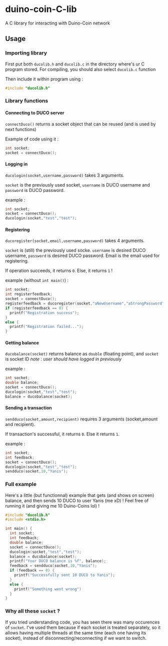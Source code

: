 # duino-coin-C-lib
A C library for interacting with Duino-Coin network

## Usage
### Importing library
First put both `ducolib.h` and `ducolib.c` in the directory where's ur C program stored.
For compiling, you should also select `ducolib.c` function

Then include it within program using :
```c
#include "ducolib.h"
```

### Library functions
#### Connecting to DUCO server
`connectDuco()` returns a socket object that can be reused (and is used by next functions)

Example of code using it :
```c
int socket;
socket = connectDuco();
```


#### Logging in
`ducologin(socket,username,password)` takes 3 arguments.

`socket` is the previously used socket, `username` is DUCO username and `password` is DUCO password.

example :
```c
int socket;
socket = connectDuco();
ducologin(socket,"test","test");
```

#### Registering
`ducoregister(socket,email,username,password)` takes 4 arguments.

`socket` is (still) the previously used socke. `username` is desired DUCO username, `password` is desired DUCO password. Email is the email used for registering.

If operation succeeds, it returns `0`. Else, it returns `1` ! 

example (without `int main()`) :
```c
int socket;
int registerfeedback;
socket = connectDuco();
registerfeedback = ducoregister(socket,"aNewUsername","aStrongPasswordThatLeakedOnGithub","DucoTest@testmail.xyz");
if (registerfeedback == 0) {
  printf("Registration success");
}
else {
  printf("Registration failed...");
}

```


#### Getting balance
`ducobalance(socket)` returns balance as `double` (floating point), and `socket` is socket ID
*note : user should have logged in previously*

example :
```c
int socket;
double balance;
socket = connectDuco();
ducologin(socket,"test","test");
balance = ducobalance(socket);
```

#### Sending a transaction
`sendduco(socket,amount,recipient)` requires 3 arguments (socket,amount and recipient).

If transaction's successful, it returns `0`. Else it returns `1`.

example :
```c
int socket;
int feedback;
socket = connectDuco();
ducologin(socket,"test","test");
sendduco(socket,10,"Yanis");
```


### Full example
Here's a little (but functionnal) example that gets (and shows on screen) balance, and then sends 10 DUCO to user Yanis (me xD) ! Feel free of running it (and giving me 10 Duino-Coins lol) !
```c
#include "ducolib.h"
#include <stdio.h>

int main() {
  int socket;
  int feedback;
  double balance;
  socket = connectDuco();
  ducologin(socket,"test","test");
  balance = ducobalance(socket);
  printf("Your DUCO balance is %f", balance);
  feedback = sendduco(socket,10,"Yanis");
  if (feedback == 0) {
    printf("Successfully sent 10 DUCO to Yanis");
  }
  else {
    printf("Something went wrong")
  }
}
```

### Why all these `socket` ?
If you tried understanding code, you has seen there was many occurences of `socket`. 
I've used them because if each socket is treated separately, so it allows having multiple threads at the same time (each one having its socket), instead of disconnecting/reconnecting if we want to switch.
